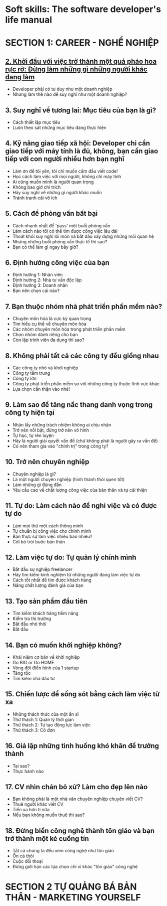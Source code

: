 # Soft skills: The software developer's life manual

# SECTION 1: CAREER - NGHỀ NGHIỆP

## [2. Khởi đầu với việc trở thành một quả pháo hoa rực rỡ: Đừng làm những gì những người khác đang làm](https://simplesoft-duongdt3.github.io/Soft-skills-The-software-developer-s-life-manual/002.html)
- Developer phải có tư duy như một doanh nghiệp
- Nhưng làm thế nào để suy nghĩ như một doanh nghiệp?

## 3. Suy nghĩ về tương lai: Mục tiêu của bạn là gì?
- Cách thiết lập mục tiêu
- Luôn theo sát những mục tiêu đang thực hiện

## 4. Kỹ năng giao tiếp xã hội: Developer chỉ cần giao tiếp với máy tính là đủ, không, bạn cần giao tiếp với con người nhiều hơn bạn nghĩ
- Làm ơn để tôi yên, tôi chỉ muốn cắm đầu viết code!
- Học cách làm việc với mọi người, không chỉ máy tính
- Ai cũng muốn mình là người quan trọng 
- Không bao giờ chỉ trích
- Hãy suy nghĩ về những gì người khác muốn
- Tránh tranh cãi vô ích

## 5. Cách để phỏng vấn bất bại
- Cách nhanh nhất để 'pass' một buổi phỏng vấn
- Làm cách nào tôi có thể tìm được công việc lâu dài
- Thoát khỏi suy nghĩ lối mòn và bắt đầu xây dựng những mối quan hệ
- Nhưng những buổi phỏng vấn thực tế thì sao?
- Bạn có thể làm gì ngay bây giờ?

## 6. Định hướng công việc của bạn
- Định hướng 1: Nhân viên
- Định hướng 2: Nhà tư vấn độc lập
- Định hướng 3: Doanh nhân
- Bạn nên chọn cái nào?

## 7. Bạn thuộc nhóm nhà phát triển phần mềm nào?
- Chuyên môn hóa là cực kỳ quan trọng
- Tìm hiểu cụ thể về chuyên môn hóa
- Các nhóm chuyên môn hóa trong phát triển phần mềm
- Chọn nhóm dành riêng cho bạn
- Còn lập trình viên đa dụng thì sao?

## 8. Không phải tất cả các công ty đều giống nhau
- Các công ty nhỏ và khởi nghiệp
- Công ty tầm trung
- Công ty lớn
- Công ty phát triển phần mềm so với những công ty thuộc lĩnh vực khác
- Lựa chọn cẩn thận vào nhé!

## 9. Làm sao để tăng nấc thang danh vọng trong công ty hiện tại
- Nhận lấy những trách nhiệm không ai chịu nhận
- Trở nên nổi bật, đừng trở nên vô hình
- Tự học, tự rèn luyện
- Hãy là người giải quyết vấn đề (chứ không phải là người gây ra vấn đề)
- Có nên tham gia vào "chính trị" trong công ty?

## 10. Trở nên chuyên nghiệp
- Chuyên nghiệp là gì?
- Là một người chuyên nghiệp (hình thành thói quen tốt)
- Làm những gì đúng đắn
- Yêu cầu cao về chất lượng công việc của bản thân và tự cải thiện

## 11. Tự do: Làm cách nào để nghỉ việc và có được tự do
- Làm mọi thứ một cách thông minh
- Tự chuẩn bị công việc cho chính mình
- Bạn thực sự làm việc nhiều bao nhiêu?
- Cởi bỏ trói buộc bản thân

## 12. Làm việc tự do: Tự quản lý chính mình
- Bắt đầu sự nghiệp freelancer
- Hãy tìm kiếm kinh nghiệm từ những người đang làm việc tự do
- Cách tốt nhất để tìm được khách hàng
- Nâng chất lượng đánh giá của bạn

## 13. Tạo sản phẩm đầu tiên
- Tìm kiếm khách hàng tiềm năng
- Kiểm tra thị trường
- Bắt đầu nhỏ thôi
- Bắt đầu

## 14. Bạn có muốn khởi nghiệp không?
- Khái niệm cơ bản về khởi nghiệp
- Go BIG or Go HOME
- Vòng đời điển hình của 1 startup
- Tăng tốc
- Tìm kiếm nhà đầu tư

## 15. Chiến lược để sống sót bằng cách làm việc từ xa
- Những thách thức của một ẩn sĩ
- Thử thách 1: Quản lý thời gian
- Thử thách 2: Tự tạo động lực làm việc
- Thử thách 3: Cô đơn

## 16. Giả lập những tình huống khó khăn để trưởng thành
- Tại sao?
- Thực hành nào

## 17. CV nhìn chán bỏ xừ? Làm cho đẹp lên nào
- Bạn không phải là một nhà văn chuyên nghiệp chuyên viết CV?
- Thuê người khác viết CV
- Tiến xa hơn tí nữa
- Nếu bạn không muốn thuê thì sao? 

## 18. Đừng biến công nghệ thành tôn giáo và bạn trở thành một kẻ cuồng tín
- Tất cả chúng ta đều xem công nghệ như tôn giáo
- Ổn cả thôi
- Cuộc đối thoại
- Đừng giới hạn các lựa chọn chỉ vì khác "tôn giáo" công nghệ

# SECTION 2 TỰ QUẢNG BÁ BẢN THÂN - MARKETING YOURSELF
